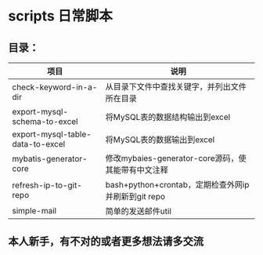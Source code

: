 # scripts 日常脚本

## 目录：

|项目 |说明 |
|--- |--- 
| check-keyword-in-a-dir| 从目录下文件中查找关键字，并列出文件所在目录|
| export-mysql-schema-to-excel| 将MySQL表的数据结构输出到excel|
| export-mysql-table-data-to-excel| 将MySQL表的数据输出到excel|
| mybatis-generator-core| 修改mybaies-generator-core源码，使其能带有中文注释|
| refresh-ip-to-git-repo| bash+python+crontab，定期检查外网ip并刷新到git repo|
| simple-mail| 简单的发送邮件util|


## 本人新手，有不对的或者更多想法请多交流